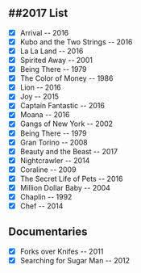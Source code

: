 ##2017 List
---
- [x] Arrival -- 2016
- [x] Kubo and the Two Strings -- 2016
- [x] La La Land -- 2016
- [x] Spirited Away -- 2001
- [x] Being There -- 1979
- [x] The Color of Money -- 1986
- [x] Lion -- 2016
- [x] Joy -- 2015
- [x] Captain Fantastic -- 2016
- [x] Moana -- 2016
- [x] Gangs of New York -- 2002
- [x] Being There -- 1979
- [x] Gran Torino -- 2008
- [x] Beauty and the Beast -- 2017
- [x] Nightcrawler -- 2014
- [x] Coraline -- 2009
- [x] The Secret Life of Pets -- 2016
- [x] Million Dollar Baby -- 2004
- [x] Chaplin -- 1992
- [x] Chef -- 2014

Documentaries
---
- [x] Forks over Knifes -- 2011
- [x] Searching for Sugar Man -- 2012